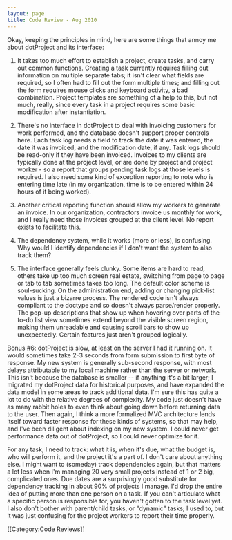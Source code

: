 ```yaml
---
layout: page
title: Code Review - Aug 2010
---
```


Okay, keeping the principles in mind, here are some things that annoy me about dotProject and its interface:

1. It takes too much effort to establish a project, create tasks, and carry out common functions.  Creating a task currently requires filling out information on multiple separate tabs; it isn't clear what fields are required, so I often had to fill out the form multiple times; and filling out the form requires mouse clicks and keyboard activity, a bad combination.  Project templates are something of a help to this, but not much, really, since every task in a project requires some basic modification after instantiation.

2. There's no interface in dotProject to deal with invoicing customers for work performed, and the database doesn't support proper controls here.  Each task log needs a field to track the date it was entered, the date it was invoiced, and the modification date, if any.  Task logs should be read-only if they have been invoiced.  Invoices to my clients are typically done at the project level, or are done by project and project worker - so a report that groups pending task logs at those levels is required.  I also need some kind of exception reporting to note who is entering time late (in my organization, time is to be entered within 24 hours of it being worked).

3. Another critical reporting function should allow my workers to generate an invoice.  In our organization, contractors invoice us monthly for work, and I really need those invoices grouped at the client level.  No report exists to facilitate this.

4. The dependency system, while it works (more or less), is confusing.  Why would I identify dependencies if I don't want the system to also track them?

5. The interface generally feels clunky.  Some items are hard to read, others take up too much screen real estate, switching from page to page or tab to tab sometimes takes too long.  The default color scheme is soul-sucking.  On the administration end, adding or changing pick-list values is just a bizarre process.  The rendered code isn't always compliant to the doctype and so doesn't always parse/render properly.  The pop-up descriptions that show up when hovering over parts of the to-do list view sometimes extend beyond the visible screen region, making them unreadable and causing scroll bars to show up unexpectedly.  Certain features just aren't grouped logically.

Bonus #6: dotProject is slow, at least on the server I had it running on.  It would sometimes take 2-3 seconds from form submission to first byte of response.  My new system is generally sub-second response, with most delays attributable to my local machine rather than the server or network.  This isn't because the database is smaller -- if anything it's a bit larger; I migrated my dotProject data for historical purposes, and have expanded the data model in some areas to track additional data.  I'm sure this has quite a lot to do with the relative degrees of complexity.  My code just doesn't have as many rabbit holes to even think about going down before returning data to the user.  Then again, I think a more formalized MVC architecture lends itself toward faster response for these kinds of systems, so that may help, and I've been diligent about indexing on my new system.  I could never get performance data out of dotProject, so I could never optimize for it.

For any task, I need to track: what it is, when it's due, what the budget is, who will perform it, and the project it's a part of.  I don't care about anything else.  I might want to (someday) track dependencies again, but that matters a lot less when I'm managing 20 very small projects instead of 1 or 2 big, complicated ones.  Due dates are a surprisingly good substitute for dependency tracking in about 90% of projects I manage.  I'd drop the entire idea of putting more than one person on a task.  If you can't articulate what a specific person is responsible for, you haven't gotten to the task level yet.  I also don't bother with parent/child tasks, or "dynamic" tasks; I used to, but it was just confusing for the project workers to report their time properly.

[[Category:Code Reviews]]
